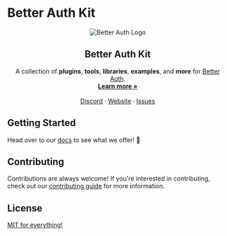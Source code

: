 # Better Auth Kit

<p align="center">
  <picture>
    <source srcset="./assets/banner/dark/1600x600.png" media="(prefers-color-scheme: dark)">
    <source srcset="./assets/banner/light/1600x600.png" media="(prefers-color-scheme: light)">
    <img src="./banner.png" alt="Better Auth Logo">
  </picture>
  <h2 align="center">
    Better Auth Kit
  </h2>

  <p align="center">
    A collection of <b>plugins</b>, <b>tools</b>, <b>libraries</b>, <b>examples</b>, and <b>more</b> for <a href="https://github.com/better-auth/better-auth">Better Auth</a>.
    <br />
    <a href="https://better-auth-kit.com"><strong>Learn more »</strong></a>
    <br />
    <br />
    <a href="https://discord.gg/v5w4CTCnaf">Discord</a>
    ·
    <a href="https://better-auth-kit.com">Website</a>
    ·
    <a href="https://github.com/ping-maxwell/better-auth-kit/issues">Issues</a>
  </p>

## Getting Started

Head over to our [docs](https://better-auth-kit.com/) to see what we offer! 🫡

## Contributing

Contributions are always welcome! If you're interested in contributing, check out our [contributing guide](https://github.com/ping-maxwell/better-auth-kit/blob/main/CONTRIBUTING.md) for more information.

## License

[MIT for everything!](LICENSE)

